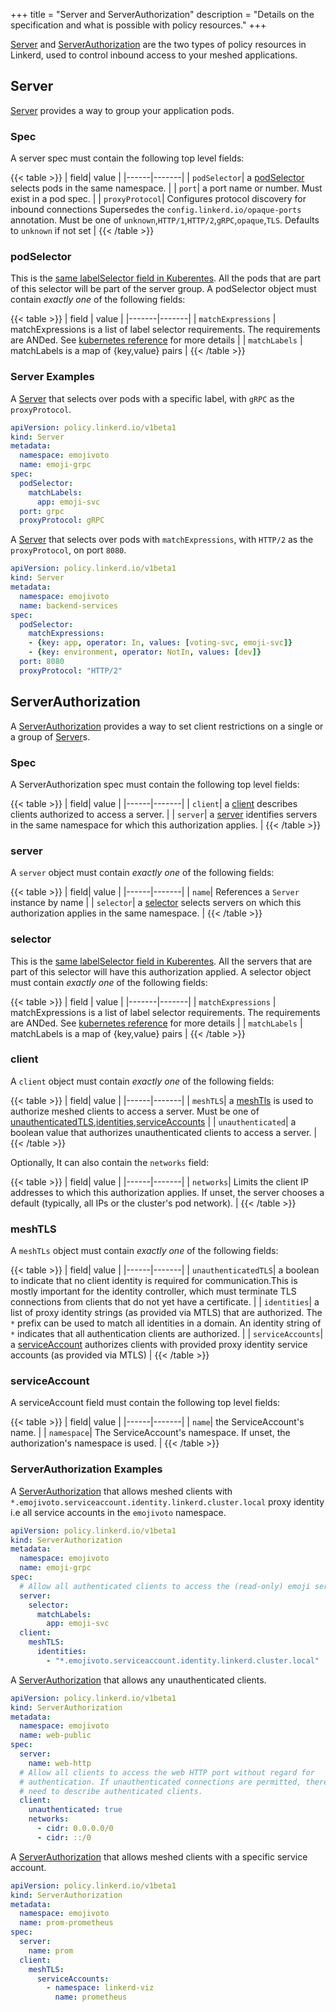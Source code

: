 +++
title = "Server and ServerAuthorization"
description = "Details on the specification and what is possible with policy resources."
+++

[Server](#Server) and [ServerAuthorization](#ServerAuthorization) are the two types
of policy resources in Linkerd, used to control inbound access to your meshed
applications.

## Server

[Server](#Server) provides a way to group your application pods.

### Spec

A server spec must contain the following top level fields:

{{< table >}}
| field| value |
|------|-------|
| `podSelector`| a [podSelector](#podSelector) selects pods in the same namespace. |
| `port`| a port name or number. Must exist in a pod spec. |
| `proxyProtocol`| Configures protocol discovery for inbound connections Supersedes the `config.linkerd.io/opaque-ports` annotation. Must be one of `unknown`,`HTTP/1`,`HTTP/2`,`gRPC`,`opaque`,`TLS`. Defaults to `unknown` if not set |
{{< /table >}}

### podSelector

This is the [same labelSelector field in Kuberentes](https://kubernetes.io/docs/reference/kubernetes-api/common-definitions/label-selector/#LabelSelector).
All the pods that are part of this selector will be part of the server group.
A podSelector object must contain _exactly one_ of the following fields:

{{< table >}}
| field | value |
|-------|-------|
| `matchExpressions` | matchExpressions is a list of label selector requirements. The requirements are ANDed. See [kubernetes reference](https://kubernetes.io/docs/reference/kubernetes-api/common-definitions/label-selector/#LabelSelector) for more details |
| `matchLabels` | matchLabels is a map of {key,value} pairs |
{{< /table >}}

### Server Examples

A [Server](#Server) that selects over pods with a specific label, with `gRPC` as
the `proxyProtocol`.

```yaml
apiVersion: policy.linkerd.io/v1beta1
kind: Server
metadata:
  namespace: emojivoto
  name: emoji-grpc
spec:
  podSelector:
    matchLabels:
      app: emoji-svc
  port: grpc
  proxyProtocol: gRPC
```

A [Server](#Server) that selects over pods with `matchExpressions`, with `HTTP/2`
as the `proxyProtocol`, on port `8080`.

```yaml
apiVersion: policy.linkerd.io/v1beta1
kind: Server
metadata:
  namespace: emojivoto
  name: backend-services
spec:
  podSelector:
    matchExpressions:
    - {key: app, operator: In, values: [voting-svc, emoji-svc]}
    - {key: environment, operator: NotIn, values: [dev]}
  port: 8080
  proxyProtocol: "HTTP/2"
```

## ServerAuthorization

A [ServerAuthorization](#ServerAuthorization) provides a way to set client
restrictions on a single or a group of [Server](#Server)s.

### Spec

A ServerAuthorization spec must contain the following top level fields:

{{< table >}}
| field| value |
|------|-------|
| `client`| a [client](#client) describes clients authorized to access a server. |
| `server`| a [server](#server) identifies servers in the same namespace for which this authorization applies. |
{{< /table >}}

### server

A `server` object must contain _exactly one_ of the following fields:

{{< table >}}
| field| value |
|------|-------|
| `name`| References a `Server` instance by name |
| `selector`| a [selector](#selector) selects servers on which this authorization applies in the same namespace. |
{{< /table >}}

### selector

This is the [same labelSelector field in Kuberentes](https://kubernetes.io/docs/reference/kubernetes-api/common-definitions/label-selector/#LabelSelector).
All the servers that are part of this selector will have this authorization applied.
A selector object must contain _exactly one_ of the following fields:

{{< table >}}
| field | value |
|-------|-------|
| `matchExpressions` | matchExpressions is a list of label selector requirements. The requirements are ANDed. See [kubernetes reference](https://kubernetes.io/docs/reference/kubernetes-api/common-definitions/label-selector/#LabelSelector) for more details |
| `matchLabels` | matchLabels is a map of {key,value} pairs |
{{< /table >}}

### client

A `client` object must contain _exactly one_ of the following fields:

{{< table >}}
| field| value |
|------|-------|
| `meshTLS`| a [meshTls](#meshTLS) is used to authorize meshed clients to access a server. Must be one of [unauthenticatedTLS](#unauthenticatedTLS),[identities](#identities),[serviceAccounts](#serviceAccounts) |
| `unauthenticated`| a boolean value that authorizes unauthenticated clients to access a server. |
{{< /table >}}

Optionally, It can also contain the `networks` field:

{{< table >}}
| field| value |
|------|-------|
| `networks`| Limits the client IP addresses to which this authorization applies. If unset, the server chooses a default (typically, all IPs or the cluster's pod network). |
{{< /table >}}

### meshTLS

A `meshTLs` object must contain _exactly one_ of the following fields:

{{< table >}}
| field| value |
|------|-------|
| `unauthenticatedTLS`| a boolean to indicate that no client identity is required for communication.This is mostly important for the identity controller, which must terminate TLS connections from clients that do not yet have a certificate. |
| `identities`| a list of proxy identity strings (as provided via MTLS) that are authorized. The `*` prefix can be used to match all identities in a domain. An identity string of `*` indicates that all authentication clients are authorized. |
| `serviceAccounts`| a [serviceAccount](#serviceAccount) authorizes clients with provided proxy identity service accounts (as provided via MTLS) |
{{< /table >}}

### serviceAccount

A serviceAccount field must contain the following top level fields:

{{< table >}}
| field| value |
|------|-------|
| `name`| the ServiceAccount's name. |
| `namespace`| The ServiceAccount's namespace. If unset, the authorization's namespace is used. |
{{< /table >}}

### ServerAuthorization Examples

A [ServerAuthorization](#ServerAuthorization) that allows meshed clients with
`*.emojivoto.serviceaccount.identity.linkerd.cluster.local` proxy identity i.e all
service accounts in the `emojivoto` namespace.

```yaml
apiVersion: policy.linkerd.io/v1beta1
kind: ServerAuthorization
metadata:
  namespace: emojivoto
  name: emoji-grpc
spec:
  # Allow all authenticated clients to access the (read-only) emoji service.
  server:
    selector:
      matchLabels:
        app: emoji-svc
  client:
    meshTLS:
      identities:
        - "*.emojivoto.serviceaccount.identity.linkerd.cluster.local"
```

A [ServerAuthorization](#ServerAuthorization) that allows any unauthenticated
clients.

```yaml
apiVersion: policy.linkerd.io/v1beta1
kind: ServerAuthorization
metadata:
  namespace: emojivoto
  name: web-public
spec:
  server:
    name: web-http
  # Allow all clients to access the web HTTP port without regard for
  # authentication. If unauthenticated connections are permitted, there is no
  # need to describe authenticated clients.
  client:
    unauthenticated: true
    networks:
      - cidr: 0.0.0.0/0
      - cidr: ::/0
```

A [ServerAuthorization](#ServerAuthorization) that allows meshed clients with a
specific service account.

```yaml
apiVersion: policy.linkerd.io/v1beta1
kind: ServerAuthorization
metadata:
  namespace: emojivoto
  name: prom-prometheus
spec:
  server:
    name: prom
  client:
    meshTLS:
      serviceAccounts:
        - namespace: linkerd-viz
          name: prometheus
```
